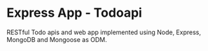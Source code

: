# Express App - Todoapi
RESTful Todo apis and web app implemented using Node, Express, MongoDB and Mongoose as ODM.